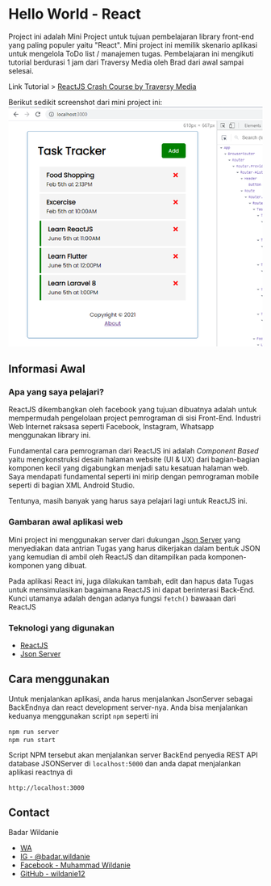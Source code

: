 # Hello World - React

Project ini adalah Mini Project untuk tujuan pembelajaran library front-end yang paling populer yaitu "React". Mini project ini memilik skenario aplikasi untuk mengelola ToDo list / manajemen tugas. Pembelajaran ini mengikuti tutorial berdurasi 1 jam dari Traversy Media oleh Brad dari awal sampai selesai.

Link Tutorial > [ReactJS Crash Course by Traversy Media](https://www.youtube.com/watch?v=w7ejDZ8SWv8&t=5468s)

Berikut sedikit screenshot dari mini project ini:
!['Screenshot aplikasi'](images/screenshot.png)

## Informasi Awal

### Apa yang saya pelajari?

ReactJS dikembangkan oleh facebook yang tujuan dibuatnya adalah untuk mempermudah pengelolaan project pemrograman di sisi Front-End. Industri Web Internet raksasa seperti Facebook, Instagram, Whatsapp menggunakan library ini.

Fundamental cara pemrograman dari ReactJS ini adalah <i>Component Based</i> yaitu mengkonstruksi desain halaman website (UI & UX) dari bagian-bagian komponen kecil yang digabungkan menjadi satu kesatuan halaman web. Saya mendapati fundamental seperti ini mirip dengan pemrograman mobile seperti di bagian XML Android Studio.

Tentunya, masih banyak yang harus saya pelajari lagi untuk ReactJS ini. 

### Gambaran awal aplikasi web

Mini project ini menggunakan server dari dukungan [Json Server](https://www.npmjs.com/package/json-server)  yang menyediakan data antrian Tugas yang harus dikerjakan dalam bentuk JSON yang kemudian di ambil oleh ReactJS dan ditampilkan pada komponen-komponen yang dibuat.

Pada aplikasi React ini, juga dilakukan tambah, edit dan hapus data Tugas untuk mensimulasikan bagaimana ReactJS ini dapat berinterasi Back-End. Kunci utamanya adalah dengan adanya fungsi `fetch()` bawaaan dari ReactJS

### Teknologi yang digunakan
* [ReactJS](https://reactjs.org/)
* [Json Server](https://www.npmjs.com/package/json-server)


## Cara menggunakan

Untuk menjalankan aplikasi, anda harus menjalankan JsonServer sebagai BackEndnya dan react development server-nya. Anda bisa menjalankan keduanya menggunakan script `npm` seperti ini
```SH
npm run server
npm run start
```
Script NPM tersebut akan menjalankan server BackEnd penyedia REST API database JSONServer di `localhost:5000` dan anda dapat menjalankan aplikasi reactnya di 
```SH
http://localhost:3000
```

## Contact

Badar Wildanie <br/>
* [WA](https://wa.me/+6282228111059?text=Halo,%20tadi%20saya%20liat%20project%20react%20di%20github%20anda) <br/> 
* [IG - @badar.wildanie](https://www.instagram.com/badar.wildanie/) <br/>
* [Facebook - Muhammad Wildanie](facebook.com/badar.wildanie) <br/>
* [GitHub - wildanie12](https://github.com/wildanie12)